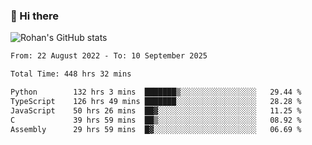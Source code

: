 ### 👋 Hi there 

<!--
**rohznmdev/rohznmdev** is a ✨ _special_ ✨ repository because its `README.md` (this file) appears on your GitHub profile.

Here are some ideas to get you started:

- 🔭 I’m currently working on ...
- 🌱 I’m currently learning Ruby and Ruby on Rails
- 👯 I’m looking to collaborate on ...
- 🤔 I’m looking for help with ...
- 💬 Ask me about ...
- 📫 How to reach me: ...
- 😄 Pronouns: ...
- ⚡ Fun fact: ...
-->
![Rohan's GitHub stats](https://github-readme-stats.vercel.app/api?username=rohznmdev&theme=dark&show_icons=true)

<!--START_SECTION:waka-->

```txt
From: 22 August 2022 - To: 10 September 2025

Total Time: 448 hrs 32 mins

Python        132 hrs 3 mins  ███████▒░░░░░░░░░░░░░░░░░   29.44 %
TypeScript    126 hrs 49 mins ███████░░░░░░░░░░░░░░░░░░   28.28 %
JavaScript    50 hrs 26 mins  ██▓░░░░░░░░░░░░░░░░░░░░░░   11.25 %
C             39 hrs 59 mins  ██▒░░░░░░░░░░░░░░░░░░░░░░   08.92 %
Assembly      29 hrs 59 mins  █▓░░░░░░░░░░░░░░░░░░░░░░░   06.69 %
```

<!--END_SECTION:waka-->
